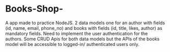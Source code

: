 # Books-Shop-
A app made to practice NodeJS. 
2 data models one for an author with fields (id, name, email, phone_no) and books with fields (id, title, likes, author) as mandatory fields.
Need to implement the user authentication for the authors. Some CRUD Apis for both data models but the APIs of the books model will be accessible to logged-in/ authenticated users only.


